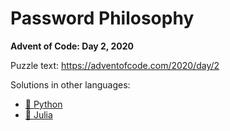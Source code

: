 # Password Philosophy

**Advent of Code: Day 2, 2020**

Puzzle text: <https://adventofcode.com/2020/day/2>

Solutions in other languages:

- [🐍 Python](../../../../python/2020/02_password_philosophy/README.md)
- [🍡 Julia](../../../../julia/2020/02_password_philosophy/README.md)
